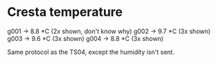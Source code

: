# Cresta temperature

g001 -> 8.8 *C (2x shown, don't know why)
g002 -> 9.7 *C (3x shown)
g003 -> 9.6 *C (3x shown)
g004 -> 8.8 *C (3x shown)

Same protocol as the TS04, except the humidity isn't sent.
